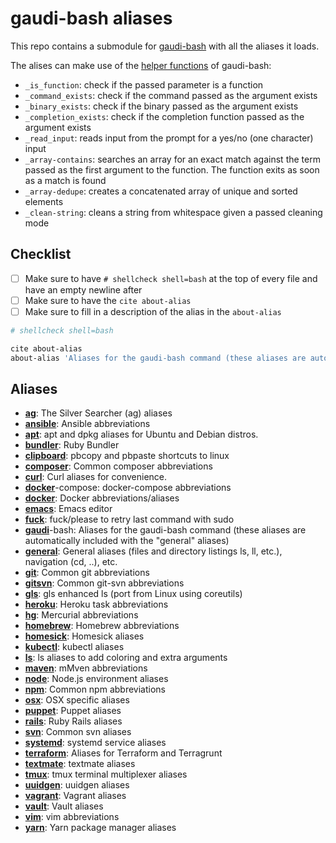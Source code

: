 # gaudi-bash aliases

This repo contains a submodule for [gaudi-bash](https://github.com/g-udi/gaudi-bash) with all the aliases it loads.

The alises can make use of the [helper functions](https://github.com/g-udi/gaudi-bash/blob/master/lib/helpers/utils.bash) of gaudi-bash:
- `_is_function`: check if the passed parameter is a function
- `_command_exists`: check if the command passed as the argument exists
- `_binary_exists`: check if the binary passed as the argument exists
- `_completion_exists`: check if the completion function passed as the argument exists
- `_read_input`: reads input from the prompt for a yes/no (one character) input
- `_array-contains`: searches an array for an exact match against the term passed as the first argument to the function. The function exits as soon as a match is found
- `_array-dedupe`: creates a concatenated array of unique and sorted elements
- `_clean-string`: cleans a string from whitespace given a passed cleaning mode

## Checklist

- [ ] Make sure to have `# shellcheck shell=bash` at the top of every file and have an empty newline after
- [ ] Make sure to have the `cite about-alias`
- [ ] Make sure to fill in a description of the alias in the `about-alias`

 ```bash
# shellcheck shell=bash

cite about-alias
about-alias 'Aliases for the gaudi-bash command (these aliases are automatically included with the "general" aliases)'
 ```

## Aliases

- **[ag](/lib/ag.aliases.bash)**: The Silver Searcher (ag) aliases
- **[ansible](/lib/ansible.aliases.bash)**: Ansible abbreviations
- **[apt](/lib/apt.aliases.bash)**: apt and dpkg aliases for Ubuntu and Debian distros.
- **[bundler](/lib/bundler.aliases.bash)**: Ruby Bundler
- **[clipboard](/lib/clipboard.aliases.bash)**: pbcopy and pbpaste shortcuts to linux
- **[composer](/lib/composer.aliases.bash)**: Common composer abbreviations
- **[curl](/lib/curl.aliases.bash)**: Curl aliases for convenience.
- **[docker](/lib/docker.aliases.bash)**-compose: docker-compose abbreviations
- **[docker](/lib/docker.aliases.bash)**: Docker abbreviations/aliases
- **[emacs](/lib/emacs.aliases.bash)**: Emacs editor
- **[fuck](/lib/fuck.aliases.bash)**: fuck/please to retry last command with sudo
- **[gaudi](/lib/gaudi-bash.aliases.bash)**-bash: Aliases for the gaudi-bash command (these aliases are automatically included with the "general" aliases)
- **[general](/lib/general.aliases.bash)**: General aliases (files and directory listings ls, ll, etc.), navigation (cd, ..), etc. 
- **[git](/lib/git.aliases.bash)**: Common git abbreviations
- **[gitsvn](/lib/gitsvn.aliases.bash)**: Common git-svn abbreviations
- **[gls](/lib/gls.aliases.bash)**: gls enhanced ls (port from Linux using coreutils)
- **[heroku](/lib/heroku.aliases.bash)**: Heroku task abbreviations
- **[hg](/lib/hg.aliases.bash)**: Mercurial abbreviations
- **[homebrew](/lib/homebrew.aliases.bash)**: Homebrew abbreviations
- **[homesick](/lib/homesick.aliases.bash)**: Homesick aliases
- **[kubectl](/lib/kubectl.aliases.bash)**: kubectl aliases
- **[ls](/lib/ls.aliases.bash)**: ls aliases to add coloring and extra arguments
- **[maven](/lib/maven.aliases.bash)**: mMven abbreviations
- **[node](/lib/node.aliases.bash)**: Node.js environment aliases
- **[npm](/lib/npm.aliases.bash)**: Common npm abbreviations
- **[osx](/lib/osx.aliases.bash)**: OSX specific aliases
- **[puppet](/lib/puppet.aliases.bash)**: Puppet aliases
- **[rails](/lib/rails.aliases.bash)**: Ruby Rails aliases
- **[svn](/lib/svn.aliases.bash)**: Common svn aliases
- **[systemd](/lib/systemd.aliases.bash)**: systemd service aliases
- **[terraform](/lib/terraform.aliases.bash)**: Aliases for Terraform and Terragrunt
- **[textmate](/lib/textmate.aliases.bash)**: textmate aliases
- **[tmux](/lib/tmux.aliases.bash)**: tmux terminal multiplexer aliases
- **[uuidgen](/lib/uuidgen.aliases.bash)**: uuidgen aliases
- **[vagrant](/lib/vagrant.aliases.bash)**: Vagrant aliases
- **[vault](/lib/vault.aliases.bash)**: Vault aliases
- **[vim](/lib/vim.aliases.bash)**: vim abbreviations
- **[yarn](/lib/yarn.aliases.bash)**: Yarn package manager aliases
